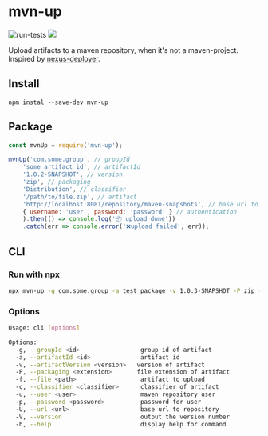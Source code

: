 # mvn-up
![run-tests](https://github.com/Auo/maven-upload/workflows/run-tests/badge.svg?branch=master) [![](https://img.shields.io/npm/v/mvn-up?logo=npm)](https://www.npmjs.com/package/mvn-up)

Upload artifacts to a maven repository, when it's not a maven-project. Inspired by [nexus-deployer](https://github.com/cthorne66/nexus-deployer).

## Install

`npm instal --save-dev mvn-up`

## Package

```js
const mvnUp = require('mvn-up');

mvnUp('com.some.group', // groupId
    'some_artifact_id', // artifactId
    '1.0.2-SNAPSHOT', // version
    'zip', // packaging
    'Distribution', // classifier
    '/path/to/file.zip', // artifact
    'http://localhost:8081/repository/maven-snapshots', // base url to repo
    { username: 'user', password: 'password' } // authentication
    ).then(() => console.log('📦 upload done'))
    .catch(err => console.error('❌upload failed', err));
```

## CLI

### Run with npx
```bash
npx mvn-up -g com.some.group -a test_package -v 1.0.3-SNAPSHOT -P zip -f ./test/test.zip -u username -p password -U http://localhost:8081/repository/maven-snapshots
```

### Options

```bash
Usage: cli [options]

Options:
  -g, --groupId <id>                 group id of artifact
  -a, --artifactId <id>              artifact id
  -v, --artifactVersion <version>   version of artifact
  -P, --packaging <extension>       file extension of artifact
  -f, --file <path>                  artifact to upload
  -c, --classifier <classifier>      classifier of artifact
  -u, --user <user>                  maven repository user
  -p, --password <password>          password for user
  -U, --url <url>                    base url to repository
  -V, --version                      output the version number
  -h, --help                         display help for command
```
